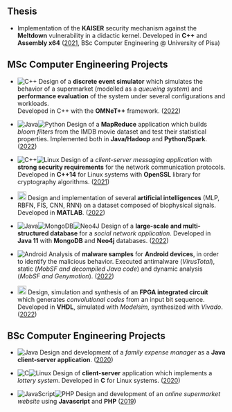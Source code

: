 ## Thesis
- Implementation of the **KAISER** security mechanism against the **Meltdown** vulnerability in a didactic kernel. Developed in **C++** and **Assembly x64** ([2021](https://github.com/RiccardoSagramoni/Tesi-Triennale), BSc Computer Engineering @ University of Pisa)


## MSc Computer Engineering Projects
- ![C++](https://img.shields.io/badge/C++-%2300599C.svg?style=flat-square&logo=c%2B%2B&logoColor=white) 
Design of a **discrete event simulator** which simulates the behavior of a supermarket (modelled as a *queueing system*) and **performance evaluation** of the system under several configurations and workloads. <br>
Developed in C++ with the **OMNeT++** framework. ([2022](https://github.com/RiccardoSagramoni/performance-evaluation-supermarket))

- ![Java](https://img.shields.io/badge/Java-%23ED8B00.svg?style=flat-square&logo=java&logoColor=fffff)![Python](https://img.shields.io/badge/Python-3670A0?style=flat-square&logo=python&logoColor=ffdd54) 
Design of a **MapReduce** application which builds *bloom filters* from the IMDB movie dataset and test their statistical properties. Implemented both in **Java/Hadoop** and **Python/Spark**. ([2022](https://github.com/RiccardoSagramoni/map-reduce-bloom-filter))

- ![C++](https://img.shields.io/badge/C++-%2300599C.svg?style=flat-square&logo=c%2B%2B&logoColor=white)![Linux](https://img.shields.io/badge/Linux-FCC624?style=flat-square&logo=linux&logoColor=white&&color=darkred) 
Design of a *client-server messaging application* with **strong security requirements** for the network communication protocols. Developed in **C++14** for Linux systems with **OpenSSL** library for cryptography algorithms. ([2021](https://github.com/RiccardoSagramoni/messaging-cybersecurity-project))

- <img src="https://upload.wikimedia.org/wikipedia/commons/thumb/2/21/Matlab_Logo.png/667px-Matlab_Logo.png" alt="MATLAB" height="20px"/> Design and implementation of several **artificial intelligences** (MLP, RBFN, FIS, CNN, RNN) on a dataset composed of biophysical signals. Developed in **MATLAB**. ([2022](https://github.com/RiccardoSagramoni/intelligent-systems-project))

- ![Java](https://img.shields.io/badge/Java-%23ED8B00.svg?style=flat-square&logo=java&logoColor=white)![MongoDB](https://img.shields.io/badge/MongoDB-%234ea94b.svg?style=flat-square&logo=mongodb&logoColor=white)![Neo4J](https://img.shields.io/badge/Neo4j-008CC1?style=flat-square&logo=neo4j&logoColor=white) 
Design of a **large-scale and multi-structured database** for a *social network application*. Developed in **Java 11** with **MongoDB** and **Neo4j** databases. ([2022](https://github.com/RiccardoSagramoni/gameflows-social-network))

- ![Android](https://img.shields.io/badge/Android-3DDC84?style=flat-square&logo=android&logoColor=white&&color=darkgreen) 
Analysis of **malware samples** for **Android devices**, in order to identify the malicious behavior. Executed antimalware (*VirusTotal*), static (*MobSF and decompiled Java code*) and dynamic analysis (*MobSF and Genymotion*). ([2022](https://github.com/RiccardoSagramoni/malware-analysis))

- <img src="https://file.allpcb.com/bbs/p/jps-pcb/upfile/2016/12/20161227161715_653.jpg" alt="VHDL" height="20px"/> Design, simulation and synthesis of an **FPGA integrated circuit** which generates *convolutional codes* from an input bit sequence. Developed in **VHDL**, simulated with *Modelsim*, synthesized with *Vivado*. ([2022](https://github.com/RiccardoSagramoni/convolutional-code-generator))


## BSc Computer Engineering Projects
- ![Java](https://img.shields.io/badge/Java-%23ED8B00.svg?style=flat-square&logo=java&logoColor=white) 
Design and development of a *family expense manager* as a **Java client-server application**. ([2020](https://github.com/RiccardoSagramoni/Gestore-Spese))

- ![C](https://img.shields.io/badge/C-%2300599C.svg?style=flat-square&logo=c&logoColor=white)![Linux](https://img.shields.io/badge/Linux-FCC624?style=flat-square&logo=linux&logoColor=white&&color=darkred) 
Design of **client-server** application which implements a *lottery system*. Developed in **C** for Linux systems. ([2020](https://github.com/RiccardoSagramoni/Lotto))

- ![JavaScript](https://img.shields.io/badge/Javascript-%23323330.svg?style=flat-square&logo=javascript&logoColor=%23F7DF1E)![PHP](https://img.shields.io/badge/PHP-%23777BB4.svg?style=flat-square&logo=php&logoColor=white) 
Design and development of an *online supermarket website* using **Javascript** and **PHP** ([2019](https://github.com/RiccardoSagramoni/UniMarket))

